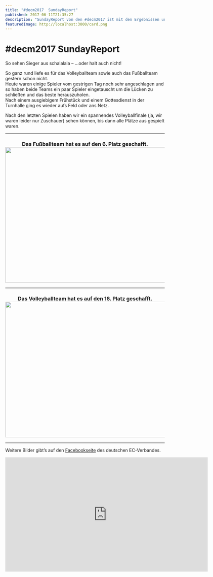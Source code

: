 ```yaml
---
title: "#decm2017  SundayReport"
published: 2017-06-11T21:35:27
description: "SundayReport von den #decm2017 ist mit den Ergebnissen und Mannschaftsfotos online\nWir hatten eine Menge Spaß am Sport! :D\n\n#meinEC #wirsindderNordbund #decm2017\n\nHoffentlich sind alle mittlerweile gut Zuhause angekommen :)"
featuredImage: http://localhost:3000/card.png
---
```


# #decm2017  SundayReport

<p>So sehen Sieger aus schalalala &#8211; &#8230;oder halt auch nicht!</p>
<p>So ganz rund liefe es für das Volleyballteam sowie auch das Fußballteam gestern schon nicht.<br />
Heute waren einige Spieler vom gestrigen Tag noch sehr angeschlagen und so haben beide Teams ein paar Spieler eingetauscht um die Lücken zu schließen und das beste herauszuholen.<br />
Nach einem ausgiebigem Frühstück und einem Gottesdienst in der Turnhalle ging es wieder aufs Feld oder ans Netz.</p>
<p>Nach den letzten Spielen haben wir ein spannendes Volleyballfinale (ja, wir waren leider nur Zuschauer) sehen können, bis dann alle Plätze aus gespielt waren.</p>
<hr />
<h3 style="text-align: center;"><strong>Das Fußballteam hat es auf den 6. Platz geschafft.</strong><img data-attachment-id="1026" data-permalink="https://www.ec-nordbund.de/decm2017-sundayreport/19025098_10154933538577730_7204239167095091427_o/" data-orig-file="https://www.ec-nordbund.de/wp-content/uploads/19025098_10154933538577730_7204239167095091427_o.jpg" data-orig-size="2048,1365" data-comments-opened="1" data-image-meta="{&quot;aperture&quot;:&quot;0&quot;,&quot;credit&quot;:&quot;&quot;,&quot;camera&quot;:&quot;&quot;,&quot;caption&quot;:&quot;&quot;,&quot;created_timestamp&quot;:&quot;0&quot;,&quot;copyright&quot;:&quot;&quot;,&quot;focal_length&quot;:&quot;0&quot;,&quot;iso&quot;:&quot;0&quot;,&quot;shutter_speed&quot;:&quot;0&quot;,&quot;title&quot;:&quot;&quot;,&quot;orientation&quot;:&quot;0&quot;}" data-image-title="19025098_10154933538577730_7204239167095091427_o" data-image-description="" data-medium-file="https://www.ec-nordbund.de/wp-content/uploads/19025098_10154933538577730_7204239167095091427_o-640x427.jpg" data-large-file="https://www.ec-nordbund.de/wp-content/uploads/19025098_10154933538577730_7204239167095091427_o-1200x800.jpg" class="aligncenter size-medium wp-image-1026" src="https://www.ec-nordbund.de/wp-content/uploads/19025098_10154933538577730_7204239167095091427_o-640x427.jpg" alt="" width="640" height="427" srcset="https://www.ec-nordbund.de/wp-content/uploads/19025098_10154933538577730_7204239167095091427_o-640x427.jpg 640w, https://www.ec-nordbund.de/wp-content/uploads/19025098_10154933538577730_7204239167095091427_o-768x512.jpg 768w, https://www.ec-nordbund.de/wp-content/uploads/19025098_10154933538577730_7204239167095091427_o-1200x800.jpg 1200w, https://www.ec-nordbund.de/wp-content/uploads/19025098_10154933538577730_7204239167095091427_o.jpg 2048w" sizes="(max-width: 640px) 100vw, 640px" /></h3>
<hr />
<h3 style="text-align: center;"><strong>Das Volleyballteam hat es auf den 16. Platz geschafft.</strong><img data-attachment-id="1027" data-permalink="https://www.ec-nordbund.de/decm2017-sundayreport/18955034_10154933536887730_8933523124673833243_o/" data-orig-file="https://www.ec-nordbund.de/wp-content/uploads/18955034_10154933536887730_8933523124673833243_o.jpg" data-orig-size="2048,1365" data-comments-opened="1" data-image-meta="{&quot;aperture&quot;:&quot;0&quot;,&quot;credit&quot;:&quot;&quot;,&quot;camera&quot;:&quot;&quot;,&quot;caption&quot;:&quot;&quot;,&quot;created_timestamp&quot;:&quot;0&quot;,&quot;copyright&quot;:&quot;&quot;,&quot;focal_length&quot;:&quot;0&quot;,&quot;iso&quot;:&quot;0&quot;,&quot;shutter_speed&quot;:&quot;0&quot;,&quot;title&quot;:&quot;&quot;,&quot;orientation&quot;:&quot;0&quot;}" data-image-title="18955034_10154933536887730_8933523124673833243_o" data-image-description="" data-medium-file="https://www.ec-nordbund.de/wp-content/uploads/18955034_10154933536887730_8933523124673833243_o-640x427.jpg" data-large-file="https://www.ec-nordbund.de/wp-content/uploads/18955034_10154933536887730_8933523124673833243_o-1200x800.jpg" class="aligncenter size-medium wp-image-1027" src="https://www.ec-nordbund.de/wp-content/uploads/18955034_10154933536887730_8933523124673833243_o-640x427.jpg" alt="" width="640" height="427" srcset="https://www.ec-nordbund.de/wp-content/uploads/18955034_10154933536887730_8933523124673833243_o-640x427.jpg 640w, https://www.ec-nordbund.de/wp-content/uploads/18955034_10154933536887730_8933523124673833243_o-768x512.jpg 768w, https://www.ec-nordbund.de/wp-content/uploads/18955034_10154933536887730_8933523124673833243_o-1200x800.jpg 1200w, https://www.ec-nordbund.de/wp-content/uploads/18955034_10154933536887730_8933523124673833243_o.jpg 2048w" sizes="(max-width: 640px) 100vw, 640px" /></h3>
<hr />
<p>Weitere Bilder gibt&#8217;s auf den <a href="https://www.facebook.com/pg/ecjugend/photos/?tab=album&amp;album_id=10154930489492730c" target="_blank" rel="noopener noreferrer">Facebookseite</a> des deutschen EC-Verbandes.</p>
<p><span class="embed-youtube" style="text-align:center; display: block;"><iframe class='youtube-player' type='text/html' width='640' height='360' src='https://www.youtube.com/embed/3f8Rl7_yDqY?version=3&#038;rel=1&#038;fs=1&#038;autohide=2&#038;showsearch=0&#038;showinfo=1&#038;iv_load_policy=1&#038;wmode=transparent' allowfullscreen='true' style='border:0;'></iframe></span></p>
